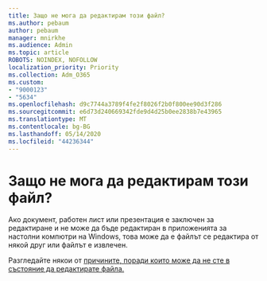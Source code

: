 ```yaml
---
title: Защо не мога да редактирам този файл?
ms.author: pebaum
author: pebaum
manager: mnirkhe
ms.audience: Admin
ms.topic: article
ROBOTS: NOINDEX, NOFOLLOW
localization_priority: Priority
ms.collection: Adm_O365
ms.custom:
- "9000123"
- "5634"
ms.openlocfilehash: d9c7744a3789f4fe2f8026f2b0f800ee90d3f286
ms.sourcegitcommit: e6d73d240669342fde9d4d25b0ee2838b7e43965
ms.translationtype: MT
ms.contentlocale: bg-BG
ms.lasthandoff: 05/14/2020
ms.locfileid: "44236344"
---
```

# <a name="why-cant-i-edit-this-file"></a>Защо не мога да редактирам този файл?

Ако документ, работен лист или презентация е заключен за редактиране и не може да бъде редактиран в приложенията за настолни компютри на Windows, това може да е файлът се редактира от някой друг или файлът е извлечен.

Разгледайте някои от [причините, поради които може да не сте в състояние да редактирате файла.](https://support.office.com/article/why-can-t-i-edit-this-file-97315f48-aa5e-49d3-a4ae-a14b73daf87b)
